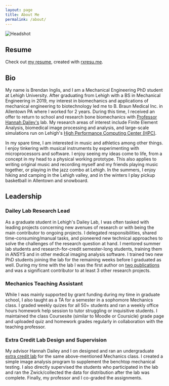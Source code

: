 ```yaml
---
layout: page
title: About Me
permalink: /about/
---
```


![Headshot](/assets/Images/prof_pic_mountain.png)

## Resume
Check out [my resume](https://bji219.github.io/resume/), created with [rxresu.me](https://rxresu.me/).

## Bio
My name is Brendan Inglis, and I am a Mechanical Engineering PhD student at Lehigh University. After graduating from Lehigh with a BS in Mechanical Engineering in 2019, my interest in biomechanics and applications of mechanical engineering to biotechnology led me to B. Braun Medical Inc. in Allentown PA where I worked for 2 years. During this time, I received an offer to return to school and research bone biomechanics with [Professor Hannah Dailey's](https://engineering.lehigh.edu/faculty/hannah-dailey) lab. My research areas of interest include Finite Element Analysis, biomedical image processing and analysis, and large-scale simulations run on Lehigh's [High Performance Computing Center (HPC)](https://lts.lehigh.edu/services/high-performance-computing-hpc-research-computing).

In my spare time, I am interested in music and athletics among other things. I enjoy tinkering with musical instruments by experimenting with microprocessors and software. I enjoy seeing my ideas come to life, from a concept in my head to a physical working prototype. This also applies to writing original music and recording myself and my friends playing music together, or playing in the jazz combo at Lehigh. In the summers, I enjoy hiking and camping in the Lehigh valley, and in the winters I play pickup basketball in Allentown and snowboard. 

## Leadership
### Dailey Lab Research Lead
As a graduate student in Lehigh's Dailey Lab, I was often tasked with leading projects concerning new avenues of research or with being the main contributor to ongoing projects. I delegated responsibilities, shared time-consuming/manual tasks, and pioneered new technical approaches to solve the challenges of the research question at hand. I mentored summer lab students and research-for-credit semester-long students, training them in ANSYS and in other medical imaging analysis software. I trained two new PhD students joining the lab for the remaining weeks before I graduated as well. During my time with the lab I was the first author on [two publications](https://bji219.github.io/Research/) and was a significant contributor to at least 3 other research projects. 
 
### Mechanics Teaching Assistant 
While I was mainly supported by grant funding during my time in graduate school, I also taught as a TA for a semester in a sophomore Mechanics class. I graded weekly quizes for all 50+ students and ran a weekly office hours homework help session to tutor struggling or inquisitive students. I maintained the class Coursesite (similar to Moodle or Coursicle) grade page and uploaded quiz and homework grades regularly in collaboration with the teaching professor.
 
### Extra Credit Lab Design and Supervision
My advisor Hannah Dailey and I on designed and ran an undergraduate [extra credit lab](https://bji219.github.io/Research#bone-tensile-testing-lab) for the same above-mentioned Mechanics class. I created a simple image analysis program to supplement the benchtop mechanical testing. I also directly supervised the students who participated in the lab and ran the Zwick/collected the data for distribution after the lab was complete. Finally, my professor and I co-graded the assignments. 
